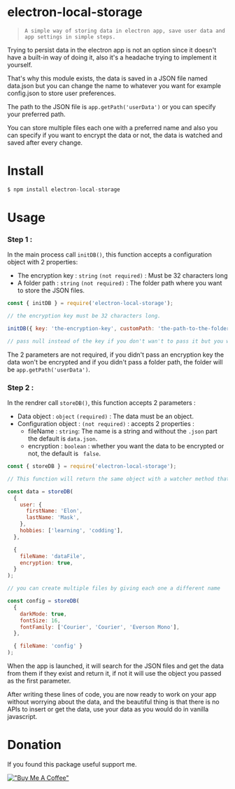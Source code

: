 # electron-local-storage

> `A simple way of storing data in electron app, save user data and app settings in simple steps.`

Trying to persist data in the electron app is not an option since it doesn't have a built-in way of doing it, also it's a headache trying to implement it yourself.

That's why this module exists, the data is saved in a JSON file named data.json but you can change the name to whatever you want for example config.json to store user preferences.

The path to the JSON file is `app.getPath('userData')` or you can specify your preferred path.

You can store multiple files each one with a preferred name and also you can specify if you want to encrypt the data or not, the data is watched and saved after every change.

# Install

```js
$ npm install electron-local-storage
```

# Usage

### Step 1 :

In the main process call `initDB()`, this function accepts a configuration object with 2 properties:

- The encryption key : `string` `(not required)` : Must be 32 characters long
- A folder path : `string` `(not required)` : The folder path where you want to store the JSON files.

```js
const { initDB } = require('electron-local-storage');

// the encryption key must be 32 characters long.

initDB({ key: 'the-encryption-key', customPath: 'the-path-to-the-folder' });

// pass null instead of the key if you don't wan't to pass it but you want to pass a folder path;
```

The 2 parameters are not required, if you didn't pass an encryption key the data won't be encrypted and if you didn't pass a folder path, the folder will be `app.getPath('userData')`.

### Step 2 :

In the rendrer call `storeDB()`, this function accepts 2 parameters :

- Data object : `object` `(required)` : The data must be an object.
- Configuration object : `(not required)` : accepts 2 properties :
  - fileName : `string`: The name is a string and without the `.json` part the default is `data.json`.
  - encryption : `boolean` : whether you want the data to be encrypted or not, the default is ` false`.

```js
const { storeDB } = require('electron-local-storage');

// This function will return the same object with a watcher method that will watch for changes and save the data to the JSON file.

const data = storeDB(
  {
    user: {
      firstName: 'Elon',
      lastName: 'Mask',
    },
    hobbies: ['learning', 'codding'],
  },

  {
    fileName: 'dataFile',
    encryption: true,
  }
);

// you can create multiple files by giving each one a different name

const config = storeDB(
  {
    darkMode: true,
    fontSize: 16,
    fontFamily: ['Courier', 'Courier', 'Everson Mono'],
  },

  { fileName: 'config' }
);
```

When the app is launched, it will search for the JSON files and get the data from them if they exist and return it, if not it will use the object you passed as the first parameter.

After writing these lines of code, you are now ready to work on your app without worrying about the data, and the beautiful thing is that there is no APIs to insert or get the data, use your data as you would do in vanilla javascript.

# Donation

If you found this package useful support me.

[!["Buy Me A Coffee"](https://www.buymeacoffee.com/assets/img/custom_images/orange_img.png)](https://www.buymeacoffee.com/gugocharade)

